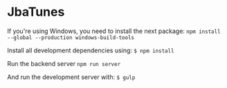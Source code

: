 # JbaTunes

If you're using Windows, you need to install the next package:
```npm install --global --production windows-build-tools```

Install all development dependencies using:
```$ npm install```

Run the backend server
```npm run server```

And run the development server with:
```$ gulp```